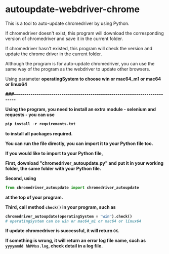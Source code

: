 # autoupdate-webdriver-chrome
This is a tool to auto-update chromedriver by using Python. 

If chromedriver doesn't exist, this program will download the corresponding version of chromedriver and save it in the current folder.

If chromedriver hasn't existed, this program will check the version and update the chrome driver in the current folder.

Although the program is for auto-update chromedriver, you can use the same way of the program as the webdriver to update other browsers.

Using parameter <strong>operatingSystem</string> to choose win or mac64_m1 or mac64 or linux64

###-----------------------------------------------------------------------------

Using the program, you need to install an extra module - selenium and requests - you can use
```python
pip install -r requirements.txt
```
to install all packages required.

You can run the file directly, you can import it to your Python file too.

If you would like to import to your Python file,

First, download "chromedriver_autoupdate.py" and put it in your working folder, the same folder with your Python file.

Second, using 
```python
from chromedriver_autoupdate import chromedriver_autoupdate
```
at the top of your program.

Third, call method ```check()``` in your program, such as 
```python
chromedriver_autoupdate(operatingSystem = "win").check()
# operatingSystem can be win or mac64_m1 or mac64 or linux64
```

If update chromedriver is successful, it will return ```OK```.

If something is wrong, it will return an error log file name, such as  ```yyyymmdd hhMMss.log```, check detail in a log file.
